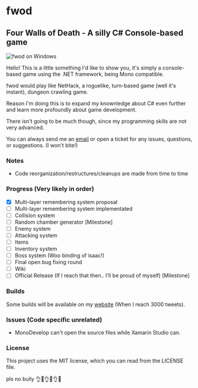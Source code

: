 # fwod
## Four Walls of Death - A silly C# Console-based game

![fwod on Windows](http://www.wilomgfx.net/didier/pages/fwod/img1.png)

Hello! This is a little something I'd like to show you, it's simply a console-based game using the .NET framework, being Mono compatible.

fwod would play like NetHack, a roguelike, turn-based game (well it's instant), dungeon crawling game.

Reason I'm doing this is to expand my knownledge about C# even further and learn more profoundly about game development.

There isn't going to be much though, since my programming skills are not very advanced.

You can always send me an [email](mailto:devddstuff@gmail.com) or open a ticket for any issues, questions, or suggestions.
(I won't bite!)

### Notes
- Code reorganization/restructures/cleanups are made from time to time

### Progress (Very likely in order)
- [x] Multi-layer remembering system proposal
- [ ] Multi-layer remembering system implementated
- [ ] Collision system
- [ ] Random chamber generator [Milestone]
- [ ] Enemy system
- [ ] Attacking system
- [ ] Items
- [ ] Inventory system
- [ ] Boss system (Woo binding of isaac!)
- [ ] Final open bug fixing round
- [ ] Wiki
- [ ] Official Release (If I reach that then.. I'll be proud of myself) [Milestone]

### Builds
Some builds will be available on my [website](http://www.wilomgfx.net/didier/pages/fwod.html) (When I reach 3000 tweets).

### Issues (Code specific unrelated)
- MonoDevelop can't open the source files while Xamarin Studio can.

### License
This project uses the MIT license, which you can read from the LICENSE file.

pls no bully :ok_hand::eyes::ok_hand::eyes::ok_hand::eyes: